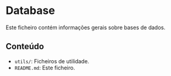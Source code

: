 # Database

Este ficheiro contém informações gerais sobre bases de dados.

## Conteúdo

- `utils/`: Ficheiros de utilidade.
- `README.md`: Este ficheiro.